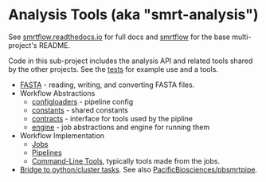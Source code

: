 # Analysis Tools (aka "smrt-analysis")

See [smrtflow.readthedocs.io](http://smrtflow.readthedocs.io/) for full docs and [smrtflow](../README.md) for the base multi-project's README. 

Code in this sub-project includes the analysis API and related tools shared by the other projects. See the [tests](src/test/scala) for example use and a tools.

- [FASTA](src/main/scala/com/pacbio/secondary/analysis/bio/Fasta.scala) - reading, writing, and converting FASTA files.
- Workflow Abstractions
  - [configloaders](src/main/scala/com/pacbio/secondary/analysis/configloaders/) - pipeline config
  - [constants](src/main/scala/com/pacbio/secondary/analysis/constants/) - shared constants
  - [contracts](src/main/scala/com/pacbio/secondary/analysis/contracts/) - interface for tools used by the pipline
  - [engine](src/main/scala/com/pacbio/secondary/analysis/engine/) - job abstractions and engine for running them
- Workflow Implementation
  - [Jobs](src/main/scala/com/pacbio/secondary/analysis/jobtypes/)
  - [Pipelines](src/main/scala/com/pacbio/secondary/analysis/pipelines/)
  - [Command-Line Tools](src/main/scala/com/pacbio/secondary/analysis/tools/), typically tools made from the jobs.
- [Bridge to python/cluster tasks](src/main/scala/com/pacbio/secondary/analysis/pbsmrtpipe/). See also [PacificBiosciences/pbsmrtpipe](https://github.com/PacificBiosciences/pbsmrtpipe).
  
